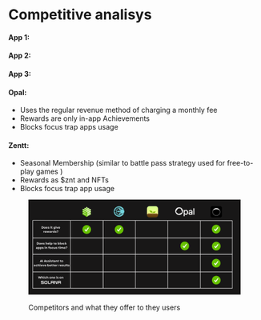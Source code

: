 # Competitive analisys

#### **App 1:**

#### **App 2:**

#### **App 3:**



#### Opal:&#x20;

* Uses the regular revenue method of charging a monthly fee
* Rewards are only in-app Achievements
* Blocks focus trap apps usage

#### Zentt:&#x20;

* Seasonal Membership (similar to battle pass strategy used for free-to-play games )&#x20;
* Rewards as $znt and NFTs
* Blocks focus trap app usage

<figure><img src=".gitbook/assets/image (1).png" alt=""><figcaption><p>Competitors and what they offer to they users</p></figcaption></figure>
